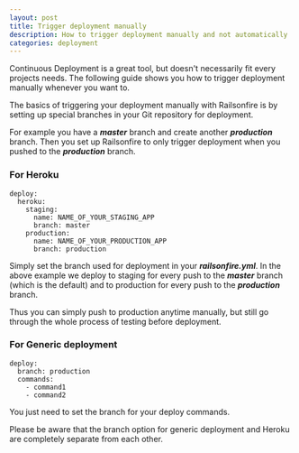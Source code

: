 ```yaml
---
layout: post
title: Trigger deployment manually
description: How to trigger deployment manually and not automatically
categories: deployment
---
```

Continuous Deployment is a great tool, but doesn't necessarily fit every projects needs. The following guide shows you how to trigger deployment manually whenever you want to.

The basics of triggering your deployment manually with Railsonfire is by setting up special branches in your Git repository for deployment.

For example you have a ***master*** branch and create another ***production*** branch. Then you set up Railsonfire to only trigger deployment when you pushed to the ***production*** branch.

### For Heroku

    deploy:
      heroku:
        staging:
          name: NAME_OF_YOUR_STAGING_APP
          branch: master
        production:
          name: NAME_OF_YOUR_PRODUCTION_APP
          branch: production

Simply set the branch used for deployment in your ***railsonfire.yml***. In the above example we deploy to staging for every push to the ***master*** branch (which is the default) and to production for every push to the ***production*** branch.

Thus you can simply push to production anytime manually, but still go through the whole process of testing before deployment.

### For Generic deployment

    deploy:
      branch: production
      commands:
        - command1
        - command2

You just need to set the branch for your deploy commands.

Please be aware that the branch option for generic deployment and Heroku are completely separate from each other.
